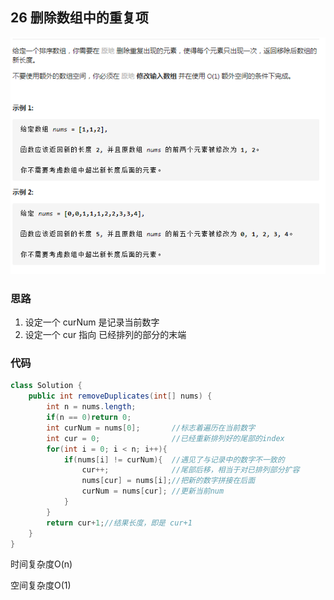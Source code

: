 ## 26 删除数组中的重复项

![image-20210125184533790](26删除数组中的重复项.png)

### 思路

1. 设定一个 curNum 是记录当前数字
2. 设定一个 cur 指向 已经排列的部分的末端

 

### 代码

```java
class Solution {
    public int removeDuplicates(int[] nums) {
        int n = nums.length;
        if(n == 0)return 0;
        int curNum = nums[0];		//标志着遍历在当前数字
        int cur = 0;				//已经重新排列好的尾部的index
        for(int i = 0; i < n; i++){
            if(nums[i] != curNum){  //遇见了与记录中的数字不一致的
                cur++;				//尾部后移，相当于对已排列部分扩容
                nums[cur] = nums[i];//把新的数字拼接在后面
                curNum = nums[cur];	//更新当前num
            }
        }
        return cur+1;//结果长度，即是 cur+1
    }
}
```

时间复杂度O(n)

空间复杂度O(1)
